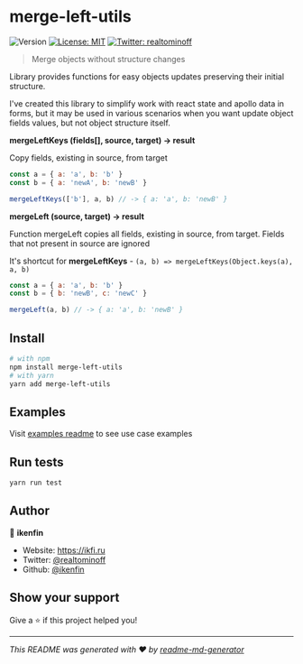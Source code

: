 # merge-left-utils
![Version](https://img.shields.io/badge/version-1.0.0-blue.svg?cacheSeconds=2592000)
[![License: MIT](https://img.shields.io/badge/License-MIT-yellow.svg)](#)
[![Twitter: realtominoff](https://img.shields.io/twitter/follow/realtominoff.svg?style=social)](https://twitter.com/realtominoff)

> Merge objects without structure changes

Library provides functions for easy objects updates preserving their initial structure.

I've created this library to simplify work with react state and apollo data in forms, but it may be used in various scenarios when you want update object fields values, but not object structure itself.


**mergeLeftKeys (fields[], source, target) -> result**

Copy fields, existing in source, from target

```javascript
const a = { a: 'a', b: 'b' }
const b = { a: 'newA', b: 'newB' }

mergeLeftKeys(['b'], a, b) // -> { a: 'a', b: 'newB' }
```

**mergeLeft (source, target) -> result**

Function mergeLeft copies all fields, existing in source, from target. Fields that not present in source are ignored

It's shortcut for **mergeLeftKeys** - `(a, b) => mergeLeftKeys(Object.keys(a), a, b)`

```javascript
const a = { a: 'a', b: 'b' }
const b = { b: 'newB', c: 'newC' }

mergeLeft(a, b) // -> { a: 'a', b: 'newB' }
```

## Install

```sh
# with npm
npm install merge-left-utils
# with yarn
yarn add merge-left-utils
```

## Examples

Visit [examples readme](https://github.com/ikenfin/merge-left-utils/tree/master/example/README.md) to see use case examples

## Run tests

```sh
yarn run test
```

## Author

👤 **ikenfin**

* Website: https://ikfi.ru
* Twitter: [@realtominoff](https://twitter.com/realtominoff)
* Github: [@ikenfin](https://github.com/ikenfin)

## Show your support

Give a ⭐️ if this project helped you!


***
_This README was generated with ❤️ by [readme-md-generator](https://github.com/kefranabg/readme-md-generator)_